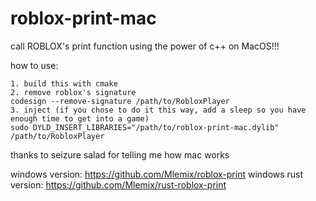 # roblox-print-mac
call ROBLOX's print function using the power of c++ on MacOS!!!

how to use:
```
1. build this with cmake
2. remove roblox's signature
codesign --remove-signature /path/to/RobloxPlayer
3. inject (if you chose to do it this way, add a sleep so you have enough time to get into a game)
sudo DYLD_INSERT_LIBRARIES="/path/to/roblox-print-mac.dylib" /path/to/RobloxPlayer
```

thanks to seizure salad for telling me how mac works

windows version: https://github.com/Mlemix/roblox-print
windows rust version: https://github.com/Mlemix/rust-roblox-print